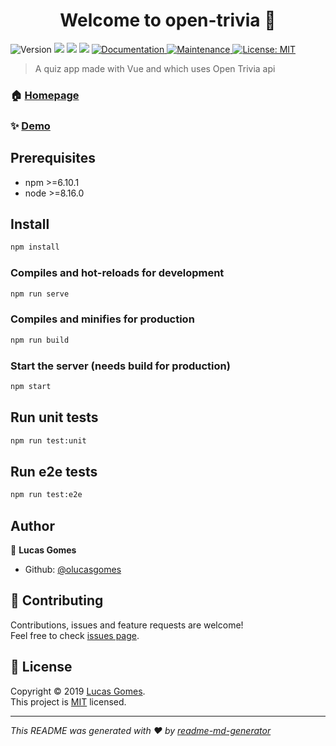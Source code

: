 <h1 align="center">Welcome to open-trivia 👋</h1>
<p>
  <img alt="Version" src="https://img.shields.io/badge/version-0.1.0-blue.svg?cacheSeconds=2592000" />
  <img src="https://img.shields.io/badge/npm-%3E%3D6.10.1-blue.svg" />
  <img src="https://img.shields.io/badge/node-%3E%3D8.16.0-blue.svg" />
  <img src="https://travis-ci.org/olucasgomes/open-trivia.svg?branch=master">
  <a href="https://github.com/olucasgomes/open-trivia#readme" target="_blank">
    <img alt="Documentation" src="https://img.shields.io/badge/documentation-yes-brightgreen.svg" />
  </a>
  <a href="https://github.com/olucasgomes/open-trivia/graphs/commit-activity" target="_blank">
    <img alt="Maintenance" src="https://img.shields.io/badge/Maintained%3F-yes-green.svg" />
  </a>
  <a href="https://github.com/olucasgomes/open-trivia/blob/master/LICENSE" target="_blank">
    <img alt="License: MIT" src="https://img.shields.io/github/license/olucasgomes/open-trivia" />
  </a>
</p>

> A quiz app made with Vue and which uses Open Trivia api

### 🏠 [Homepage](https://github.com/olucasgomes/open-trivia#readme)

### ✨ [Demo](https://open-trivia.herokuapp.com/)

## Prerequisites

- npm >=6.10.1
- node >=8.16.0

## Install

```sh
npm install
```

### Compiles and hot-reloads for development

```sh
npm run serve
```

### Compiles and minifies for production

```sh
npm run build
```

### Start the server (needs build for production)

```sh
npm start
```

## Run unit tests

```sh
npm run test:unit
```

## Run e2e tests

```sh
npm run test:e2e
```

## Author

👤 **Lucas Gomes**

- Github: [@olucasgomes](https://github.com/olucasgomes)

## 🤝 Contributing

Contributions, issues and feature requests are welcome!<br />Feel free to check [issues page](https://github.com/olucasgomes/open-trivia/issues).

## 📝 License

Copyright © 2019 [Lucas Gomes](https://github.com/olucasgomes).<br />
This project is [MIT](https://github.com/olucasgomes/open-trivia/blob/master/LICENSE) licensed.

***
_This README was generated with ❤️ by [readme-md-generator](https://github.com/kefranabg/readme-md-generator)_
